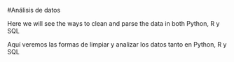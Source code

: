 #Análisis de datos 

Here we will see the ways to clean and parse the data in both Python, R y SQL

Aquí veremos las formas de limpiar y analizar los datos tanto en Python, R y SQL
